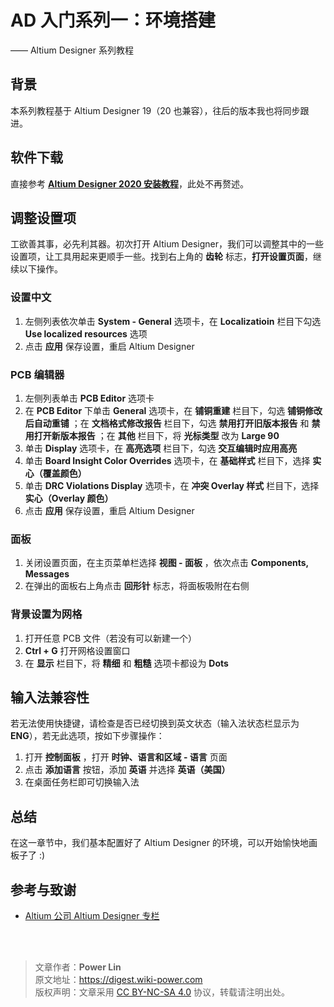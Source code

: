 # AD 入门系列一：环境搭建

—— Altium Designer 系列教程

## 背景

本系列教程基于 Altium Designer 19（20 也兼容），往后的版本我也将同步跟进。

## 软件下载

直接参考 [**Altium Designer 2020 安装教程**](https://mp.weixin.qq.com/s?__biz=MzIwMjE1MjMyMw==&mid=502718968&idx=1&sn=4c37dc403171ffad01fca95b5a537b2e&chksm=0ee141143996c8021799bb5bf5407b7b56c2d7fa5dc484bda61893efd74a06a1f6be63a7a35e&scene=20&xtrack=1&key=088e5814bbd70a9bf7fb42111d02cbb81bb55981baea77169d867e2871add46f26dccde79326a96e819591677be92412fc05ff2af437922652dfe7ae1b94dc8172f36186ba0b2b460004027131ceae2c&ascene=1&uin=MTk5MDUwOTA0Mg%3D%3D&devicetype=Windows+10+x64&version=62090523&lang=zh_CN&exportkey=AyOYwgP948kprM0EiAGMcyk%3D&pass_ticket=6jBDTE0Qqg%2BrAl1wrTIo2UeJLmUrtbfUKPpgRGdeqhwXUk8QVkc%2Fyekd3BvlvVsB)，此处不再赘述。

## 调整设置项

工欲善其事，必先利其器。初次打开 Altium Designer，我们可以调整其中的一些设置项，让工具用起来更顺手一些。找到右上角的 **齿轮** 标志，**打开设置页面**，继续以下操作。

### 设置中文

1. 左侧列表依次单击 **System - General** 选项卡，在 **Localizatioin** 栏目下勾选 **Use localized resources** 选项
2. 点击 **应用** 保存设置，重启 Altium Designer

### PCB 编辑器

1. 左侧列表单击 **PCB Editor** 选项卡
2. 在 **PCB Editor** 下单击 **General** 选项卡，在 **铺铜重建** 栏目下，勾选 **铺铜修改后自动重铺** ；在 **文档格式修改报告** 栏目下，勾选 **禁用打开旧版本报告** 和 **禁用打开新版本报告** ；在 **其他** 栏目下，将 **光标类型** 改为 **Large 90**
3. 单击 **Display** 选项卡，在 **高亮选项** 栏目下，勾选 **交互编辑时应用高亮**
4. 单击 **Board Insight Color Overrides** 选项卡，在 **基础样式** 栏目下，选择 **实心（覆盖颜色）**
5. 单击 **DRC Violations Display** 选项卡，在 **冲突 Overlay 样式** 栏目下，选择 **实心（Overlay 颜色）**
6. 点击 **应用** 保存设置，重启 Altium Designer

### 面板

1. 关闭设置页面，在主页菜单栏选择 **视图 - 面板** ，依次点击 **Components, Messages**
2. 在弹出的面板右上角点击 **回形针** 标志，将面板吸附在右侧

### 背景设置为网格

1. 打开任意 PCB 文件（若没有可以新建一个）
2. **Ctrl + G** 打开网格设置窗口
3. 在 **显示** 栏目下，将 **精细** 和 **粗糙** 选项卡都设为 **Dots**

## 输入法兼容性

若无法使用快捷键，请检查是否已经切换到英文状态（输入法状态栏显示为 **ENG**），若无此选项，按如下步骤操作：

1. 打开 **控制面板** ，打开 **时钟、语言和区域 - 语言** 页面
2. 点击 **添加语言** 按钮，添加 **英语** 并选择 **英语（美国）**
3. 在桌面任务栏即可切换输入法

## 总结

在这一章节中，我们基本配置好了 Altium Designer 的环境，可以开始愉快地画板子了 :\)

## 参考与致谢

- [Altium 公司 Altium Designer 专栏](https://seujxh.wordpress.com/2018/09/30/altium%e5%85%ac%e5%8f%b8altium-designer%e4%b8%93%e6%a0%8f/)

<br />

<br />

> 文章作者：**Power Lin**  
> 原文地址：<https://digest.wiki-power.com>  
> 版权声明：文章采用 [CC BY-NC-SA 4.0](https://creativecommons.org/licenses/by/4.0/deed.zh) 协议，转载请注明出处。
